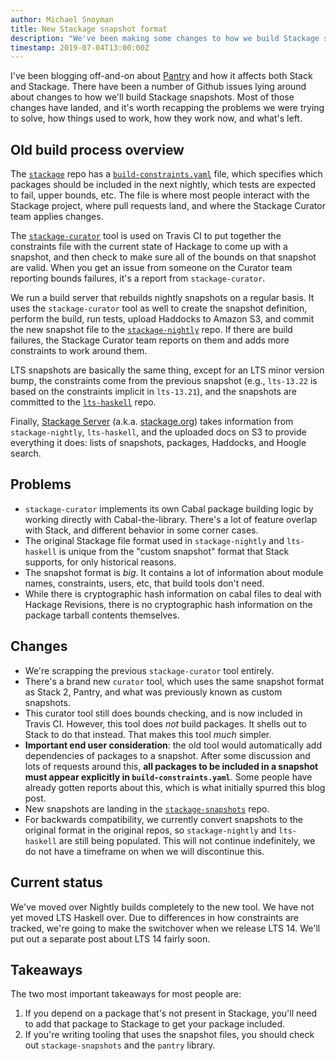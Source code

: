 ```yaml
---
author: Michael Snoyman
title: New Stackage snapshot format
description: "We've been making some changes to how we build Stackage snapshots, and the file format used. This post covers those changes, and what's coming next."
timestamp: 2019-07-04T13:00:00Z
---
```


I've been blogging off-and-on about [Pantry](https://www.stackage.org/package/pantry-tmp) and how it affects both Stack and Stackage. There have been a number of Github issues lying around about changes to how we'll build Stackage snapshots. Most of those changes have landed, and it's worth recapping the problems we were trying to solve, how things used to work, how they work now, and what's left.

## Old build process overview

The [`stackage`](https://github.com/commercialhaskell/stackage/) repo has a [`build-constraints.yaml`](https://github.com/commercialhaskell/stackage/blob/master/build-constraints.yaml) file, which specifies which packages should be included in the next nightly, which tests are expected to fail, upper bounds, etc. The file is where most people interact with the Stackage project, where pull requests land, and where the Stackage Curator team applies changes.

The [`stackage-curator`](https://github.com/fpco/stackage-curator/) tool is used on Travis CI to put together the constraints file with the current state of Hackage to come up with a snapshot, and then check to make sure all of the bounds on that snapshot are valid. When you get an issue from someone on the Curator team reporting bounds failures, it's a report from `stackage-curator`.

We run a build server that rebuilds nightly snapshots on a regular basis. It uses the `stackage-curator` tool as well to create the snapshot definition, perform the build, run tests, upload Haddocks to Amazon S3, and commit the new snapshot file to the [`stackage-nightly`](https://github.com/commercialhaskell/stackage-nightly/) repo. If there are build failures, the Stackage Curator team reports on them and adds more constraints to work around them.

LTS snapshots are basically the same thing, except for an LTS minor version bump, the constraints come from the previous snapshot (e.g., `lts-13.22` is based on the constraints implicit in `lts-13.21`), and the snapshots are committed to the [`lts-haskell`](https://github.com/commercialhaskell/lts-haskell/) repo.

Finally, [Stackage Server](https://github.com/fpco/stackage-server/) (a.k.a. [stackage.org](https://www.stackage.org/)) takes information from `stackage-nightly`, `lts-haskell`, and the uploaded docs on S3 to provide everything it does: lists of snapshots, packages, Haddocks, and Hoogle search.

## Problems

* `stackage-curator` implements its own Cabal package building logic by working directly with Cabal-the-library. There's a lot of feature overlap with Stack, and different behavior in some corner cases.
* The original Stackage file format used in `stackage-nightly` and `lts-haskell` is unique from the "custom snapshot" format that Stack supports, for only historical reasons.
* The snapshot format is _big_. It contains a lot of information about module names, constraints, users, etc, that build tools don't need.
* While there is cryptographic hash information on cabal files to deal with Hackage Revisions, there is no cryptographic hash information on the package tarball contents themselves.

## Changes

* We're scrapping the previous `stackage-curator` tool entirely.
* There's a brand new `curator` tool, which uses the same snapshot format as Stack 2, Pantry, and what was previously known as custom snapshots.
* This curator tool still does bounds checking, and is now included in Travis CI. However, this tool does _not_ build packages. It shells out to Stack to do that instead. That makes this tool _much_ simpler.
* __Important end user consideration__: the old tool would automatically add dependencies of packages to a snapshot. After some discussion and lots of requests around this, __all packages to be included in a snapshot must appear explicitly in `build-constraints.yaml`__. Some people have already gotten reports about this, which is what initially spurred this blog post.
* New snapshots are landing in the [`stackage-snapshots`](https://github.com/commercialhaskell/stackage-snapshots/) repo.
* For backwards compatibility, we currently convert snapshots to the original format in the original repos, so `stackage-nightly` and `lts-haskell` are still being populated. This will not continue indefinitely, we do not have a timeframe on when we will discontinue this.

## Current status

We've moved over Nightly builds completely to the new tool. We have not yet moved LTS Haskell over. Due to differences in how constraints are tracked, we're going to make the switchover when we release LTS 14. We'll put out a separate post about LTS 14 fairly soon.

## Takeaways

The two most important takeaways for most people are:

1. If you depend on a package that's not present in Stackage, you'll need to add that package to Stackage to get your package included.
2. If you're writing tooling that uses the snapshot files, you should check out `stackage-snapshots` and the `pantry` library.
